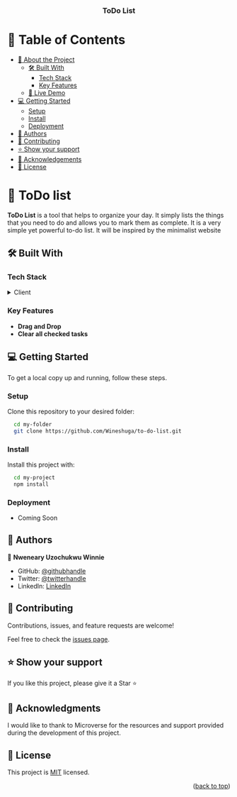 <a name="readme-top"></a>

<div align="center">

  <h3><b>ToDo List</b></h3>

</div>

# 📗 Table of Contents

- [📖 About the Project](#about-project)
  - [🛠 Built With](#built-with)
    - [Tech Stack](#tech-stack)
    - [Key Features](#key-features)
  - [🚀 Live Demo](#live-demo)
- [💻 Getting Started](#getting-started)
  - [Setup](#setup)
  - [Install](#install)
  - [Deployment](#deployment)
- [👥 Authors](#authors)
- [🤝 Contributing](#contributing)
- [⭐️ Show your support](#support)
- [🙏 Acknowledgements](#acknowledgements)
- [📝 License](#license)

# 📖 ToDo list <a name="about-project"></a>

**ToDo List** is a tool that helps to organize your day. It simply lists the things that you need to do and allows you to mark them as complete. It is a very simple yet powerful to-do list. It will be inspired by the minimalist website

## 🛠 Built With <a name="built-with"></a>

### Tech Stack <a name="tech-stack"></a>

<details>
  <summary>Client</summary>
  <ul>
    <li><a href="https://developer.mozilla.org/en-US/docs/Web/HTML">HTML</a></li>
    <li><a href="https://developer.mozilla.org/en-US/docs/Web/CSS">CSS</a></li>
    <li><a href="https://developer.mozilla.org/en-US/docs/Web/JavaScript">JavaScript</a></li>
  </ul>
</details>

### Key Features <a name="key-features"></a>

- **Drag and Drop**
- **Clear all checked tasks**

## 💻 Getting Started <a name="getting-started"></a>

To get a local copy up and running, follow these steps.

### Setup

Clone this repository to your desired folder:

```sh
  cd my-folder
  git clone https://github.com/Wineshuga/to-do-list.git
```

### Install

Install this project with:

```sh
  cd my-project
  npm install
```

### Deployment

- Coming Soon

## 👥 Authors <a name="authors"></a>

👤 **Nweneary Uzochukwu Winnie**

- GitHub: [@githubhandle](https://github.com/wineshuga)
- Twitter: [@twitterhandle](https://twitter.com/wineshuga)
- LinkedIn: [LinkedIn](https://linkedin.com/in/wineshuga)

## 🤝 Contributing <a name="contributing"></a>

Contributions, issues, and feature requests are welcome!

Feel free to check the [issues page](https://github.com/Wineshuga/to-do-list/issues).

## ⭐️ Show your support <a name="support"></a>

If you like this project, please give it a Star ⭐️

## 🙏 Acknowledgments <a name="acknowledgements"></a>

I would like to thank to Microverse for the resources and support provided during the development of this project.

## 📝 License <a name="license"></a>

This project is [MIT](./LICENSE) licensed.

<p align="right">(<a href="#readme-top">back to top</a>)</p>